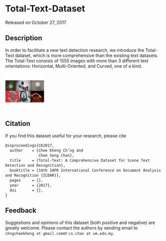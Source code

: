 # Total-Text-Dataset

Released on October 27, 2017

## Description

In order to facilitate a new text detection research, we introduce the Total-Text dataset, which is more comprehensive than the existing text datasets. The Total-Text consists of 1555 images with more than 3 different text orientations: Horizontal, Multi-Oriented, and Curved, one of a kind.

<img src="ICDAR.gif" width="25%">

## Citation
If you find this dataset useful for your research, please cite
```
@inproceedings{CK2017,
  author    = {Chee Kheng Ch’ng and
               Chee Seng Chan},
  title     = {Total-Text: A Comprehensive Dataset for Scene Text Detection and Recognition},
  booktitle = {14th IAPR International Conference on Document Analysis and Recognition {ICDAR}},
  pages     = {},
  year      = {2017},
  doi       = {},
}
```

## Feedback
Suggestions and opinions of this dataset (both positive and negative) are greatly welcome. Please contact the authors by sending email to
`chngcheekheng at gmail.com`or `cs.chan at um.edu.my`.
